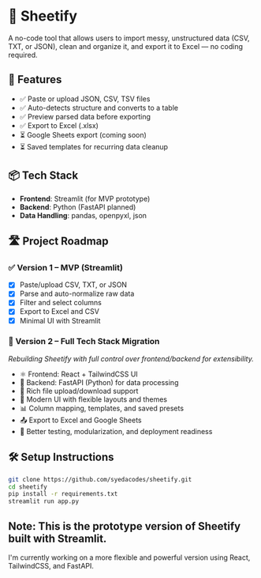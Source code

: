 # 📄 Sheetify

A no-code tool that allows users to import messy, unstructured data (CSV, TXT, or JSON), clean and organize it, and export it to Excel — no coding required.

## 🚀 Features

- ✅ Paste or upload JSON, CSV, TSV files
- ✅ Auto-detects structure and converts to a table
- ✅ Preview parsed data before exporting
- ✅ Export to Excel (.xlsx)
- ⏳ Google Sheets export (coming soon)
- ⏳ Saved templates for recurring data cleanup

## 📦 Tech Stack

- **Frontend**: Streamlit (for MVP prototype)
- **Backend**: Python (FastAPI planned)
- **Data Handling**: pandas, openpyxl, json

## 🛣️ Project Roadmap

### ✅ Version 1 – MVP (Streamlit)
- [x] Paste/upload CSV, TXT, or JSON
- [x] Parse and auto-normalize raw data
- [x] Filter and select columns
- [x] Export to Excel and CSV
- [x] Minimal UI with Streamlit

### 🚧 Version 2 – Full Tech Stack Migration
_Rebuilding Sheetify with full control over frontend/backend for extensibility._

- ⚛️ Frontend: React + TailwindCSS UI
- 🔧 Backend: FastAPI (Python) for data processing
- 📁 Rich file upload/download support
- 🎨 Modern UI with flexible layouts and themes
- 📊 Column mapping, templates, and saved presets
- 📤 Export to Excel and Google Sheets
- 🧪 Better testing, modularization, and deployment readiness

## 🛠️ Setup Instructions

```bash
git clone https://github.com/syedacodes/sheetify.git
cd sheetify
pip install -r requirements.txt
streamlit run app.py
```
## Note: This is the prototype version of Sheetify built with Streamlit.
I'm currently working on a more flexible and powerful version using React, TailwindCSS, and FastAPI.

